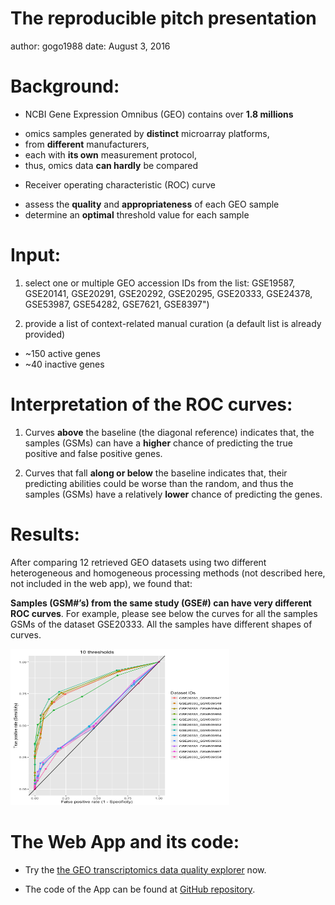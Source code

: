 The reproducible pitch presentation
========================================================
author: gogo1988
date: August 3, 2016


Background:
========================================================

* NCBI Gene Expression Omnibus (GEO) 
contains over **1.8 millions**
 + omics samples
generated by **distinct** microarray platforms, 
 + from **different** manufacturers, 
 + each with **its own** measurement protocol, 
 + thus, omics data **can hardly** be compared 

* Receiver operating characteristic (ROC) curve
 + assess the **quality** and **appropriateness** of each GEO sample 
 + determine an **optimal** threshold value for each sample


Input:
========================================================

1. select one or multiple GEO accession IDs from the list: GSE19587, GSE20141, GSE20291, GSE20292, GSE20295, GSE20333, GSE24378, GSE53987, GSE54282, GSE7621, GSE8397")


2. provide a list of context-related manual curation (a default list is already provided)
  + ~150 active genes
  + ~40 inactive genes
  
  


Interpretation of the ROC curves:
========================================================


1. Curves **above** the baseline (the diagonal reference) indicates that, the samples (GSMs) can have a **higher** chance of predicting the true positive and false positive genes.

2. Curves that fall **along or below** the baseline indicates that, their predicting abilities could be worse than the random, and thus the samples (GSMs) have a relatively **lower** chance of predicting the genes.



Results:
========================================================

After comparing 12 retrieved GEO datasets using two different heterogeneous and homogeneous processing methods (not described here, not included in the web app), we found that: 

**Samples (GSM#’s) from the same study (GSE#) can have very different ROC curves**. For example, please see below the curves for all the samples GSMs of the dataset GSE20333. All the samples have different shapes of curves.

<img src="Reproducible_pitch_presentation-figure/unnamed-chunk-1-1.png" title="plot of chunk unnamed-chunk-1" alt="plot of chunk unnamed-chunk-1" width="350" height="250" />


The Web App and its code:
========================================================

* Try the [the GEO transcriptomics data quality explorer](https://longfei.shinyapps.io/test/) now.

* The code of the App can be found at [GitHub repository](https://github.com/gogo1988/dataProduct).



